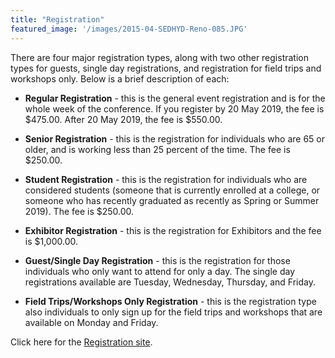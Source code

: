 ```yaml
---
title: "Registration"
featured_image: '/images/2015-04-SEDHYD-Reno-085.JPG'
---
```


There are four major registration types, along with two other registration types for guests, single day registrations, and registration for field trips and workshops only. Below is a brief description of each:

* **Regular Registration**  - this is the general event registration and is for the whole week of the conference.
If you register by 20 May 2019, the fee is $475.00. After 20 May 2019, the fee is $550.00.

* **Senior Registration** - this is the registration for individuals who are 65 or older, and is working less than 25 percent of the time. The fee is $250.00.

* **Student Registration** - this is the registration for individuals who are considered students (someone that is currently enrolled at a college, or someone who has recently graduated as recently as Spring or Summer 2019).  The fee is $250.00.

* **Exhibitor Registration** - this is the registration for Exhibitors and the fee is $1,000.00.

* **Guest/Single Day Registration** - this is the registration for those individuals who only want to attend for only a day. The single day registrations available are Tuesday, Wednesday, Thursday, and Friday.

* **Field Trips/Workshops Only Registration** - this is the registration type also individuals to only sign up for the field trips and workshops that are available on Monday and Friday.

Click here for the [Registration site](http://www.cvent.com/d/0bq6d0).
